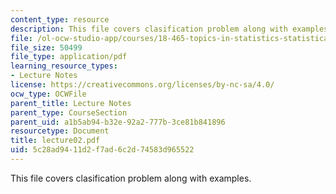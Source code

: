 ```yaml
---
content_type: resource
description: This file covers clasification problem along with examples.
file: /ol-ocw-studio-app/courses/18-465-topics-in-statistics-statistical-learning-theory-spring-2007/5c28ad9411d2f7ad6c2d74583d965522_lecture02.pdf
file_size: 50499
file_type: application/pdf
learning_resource_types:
- Lecture Notes
license: https://creativecommons.org/licenses/by-nc-sa/4.0/
ocw_type: OCWFile
parent_title: Lecture Notes
parent_type: CourseSection
parent_uid: a1b5ab94-b32e-92a2-777b-3ce81b841896
resourcetype: Document
title: lecture02.pdf
uid: 5c28ad94-11d2-f7ad-6c2d-74583d965522
---
```

This file covers clasification problem along with examples.